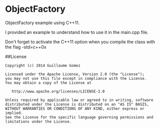 ObjectFactory
=============

ObjectFactory example using C++11.

I provided an example to understand how to use it in the main.cpp file.

Don't forget to activate the C++11 option when you compile the class with the flag -std=c++0x


##License

    Copyright (c) 2014 Guillaume Gomez

    Licensed under the Apache License, Version 2.0 (the "License");
    you may not use this file except in compliance with the License.
    You may obtain a copy of the License at

       http://www.apache.org/licenses/LICENSE-2.0

    Unless required by applicable law or agreed to in writing, software
    distributed under the License is distributed on an "AS IS" BASIS,
    WITHOUT WARRANTIES OR CONDITIONS OF ANY KIND, either express or implied.
    See the License for the specific language governing permissions and
    limitations under the License.
